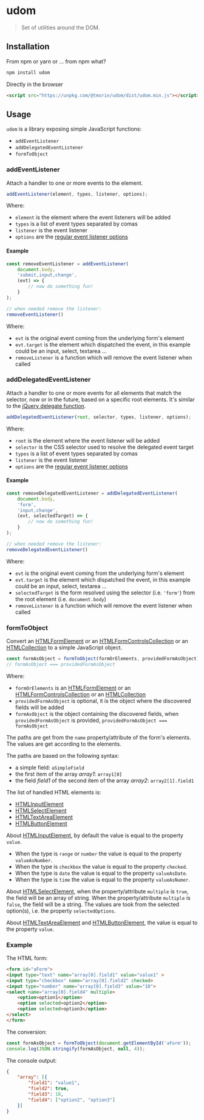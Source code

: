 # udom

> Set of utilities around the DOM.

## Installation

From npm or yarn or ... from npm what? 
```bash
npm install udom
```

Directly in the browser
```html
<script src="https://unpkg.com/@tmorin/udom/dist/udom.min.js"></script>
```

## Usage

`udom` is a library exposing simple JavaScript functions:

- `addEventListener`
- `addDelegatedEventListener`
- `formToObject`

### addEventListener

Attach a handler to one or more events to the element.

```javascript
addEventListener(element, types, listener, options);
```

Where:
- `element` is the element where the event listeners will be added
- `types` is a list of event types separated by comas
- `listener` is the event listener
- `options` are the [regular event listener options](https://developer.mozilla.org/en-US/docs/Web/API/EventTarget/addEventListener#Parameters)

#### Example

```javascript
const removeEventListener = addEventListener(
    document.body,
    'submit,input,change',
    (evt) => {
        // now do something fun!
    }
);

// when needed remove the listener:
removeEventListener()
```

Where:

- `evt` is the original event coming from the underlying form's element
- `evt.target` is the element which dispatched the event, in this example could be an input, select, textarea ...
- `removeListener` is a function which will remove the event listener when called

### addDelegatedEventListener

Attach a handler to one or more events for all elements that match the selector,
now or in the future, based on a specific root elements.
It's similar to the [jQuery delegate function](https://api.jquery.com/delegate/).

```javascript
addDelegatedEventListener(root, selector, types, listener, options);
```

Where:
- `root` is the element where the event listener will be added
- `selector` is the CSS selector used to resolve the delegated event target 
- `types` is a list of event types separated by comas
- `listener` is the event listener
- `options` are the [regular event listener options](https://developer.mozilla.org/en-US/docs/Web/API/EventTarget/addEventListener#Parameters)

#### Example

```javascript
const removeDelegatedEventListener = addDelegatedEventListener(
    document.body,
    'form',
    'input,change',
    (evt, selectedTarget) => {
        // now do something fun!
    }
);

// when needed remove the listener:
removeDelegatedEventListener()
```

Where:

- `evt` is the original event coming from the underlying form's element
- `evt.target` is the element which dispatched the event, in this example could be an input, select, textarea ...
- `selectedTarget` is the form resolved using the selector (i.e. `'form'`) from the root element (i.e. `document.body`)
- `removeListener` is a function which will remove the event listener when called

### formToObject

Convert an [HTMLFormElement] or an [HTMLFormControlsCollection] or an [HTMLCollection] to a simple JavaScript object.

```javascript
const formAsObject = formToObject(formOrElements, providedFormAsObject);
// formAsObject === providedFormAsObject
```

Where:
- `formOrElements` is an [HTMLFormElement] or an [HTMLFormControlsCollection] or an [HTMLCollection]
- `providedFormAsObject` is optional, it is the object where the discovered fields will be added 
- `formAsObject` is the object containing the discovered fields, when `providedFormAsObject` is provided, `providedFormAsObject === formAsObject` 

The paths are get from the `name` property/attribute of the form's elements.
The values are get according to the elements.

The paths are based on the following syntax:
- a simple field: `aSimpleField`
- the first item of the array *array1*: `array1[0]`
- the field *field1* of the second item of the array *array2*: `array2[1].field1`

The list of handled HTML elements is:

- [HTMLInputElement]
- [HTMLSelectElement]
- [HTMLTextAreaElement]
- [HTMLButtonElement]

About [HTMLInputElement], by default the value is equal to the property `value`.

- When the type is `range` or `number` the value is equal to the property `valueAsNumber`.
- When the type is `checkbox` the value is equal to the property `checked`.
- When the type is `date` the value is equal to the property `valueAsDate`.
- When the type is `time` the value is equal to the property `valueAsNumer`.

About [HTMLSelectElement], when the property/attribute `multiple` is `true`, the field will be an array of string.
When the property/attribute `multiple` is `false`, the field will be a string.
The values are took from the selected option(s), i.e. the property `selectedOptions`.

About [HTMLTextAreaElement] and [HTMLButtonElement], the value is equal to the property `value`.

### Example

The HTML form:
```html
<form id="aForm">
<input type="text" name="array[0].field1" value="value1" >
<input type="checkbox" name="array[0].field2" checked>
<input type="number" name="array[0].field3" value="10">
<select name="array[0].field4" multiple>
    <option>option1</option>
    <option selected>option2</option>
    <option selected>option3</option>
</select>
</form>
```

The conversion:
```javascript
const formAsObject = formToObject(document.getElementById('aForm'));
console.log(JSON.stringify(formAsObject, null, 4));
```

The console output:
```json
{
    "array": [{
        "field1": "value1",
        "field2": true,
        "field3": 10,
        "field4": ["option2", "option3"]
    }]
}
```

[HTMLFormElement]:https://developer.mozilla.org/en-US/docs/Web/API/HTMLFormElement
[HTMLFormControlsCollection]: https://developer.mozilla.org/en-US/docs/Web/API/HTMLFormControlsCollection
[HTMLCollection]: https://developer.mozilla.org/en-US/docs/Web/API/HTMLCollection
[HTMLInputElement]: https://developer.mozilla.org/en-US/docs/Web/API/HTMLInputElement
[HTMLSelectElement]: https://developer.mozilla.org/en-US/docs/Web/API/HTMLSelectElement
[HTMLTextAreaElement]: https://developer.mozilla.org/en-US/docs/Web/API/HTMLTextAreaElement
[HTMLButtonElement]: https://developer.mozilla.org/en-US/docs/Web/API/HTMLButtonElement
